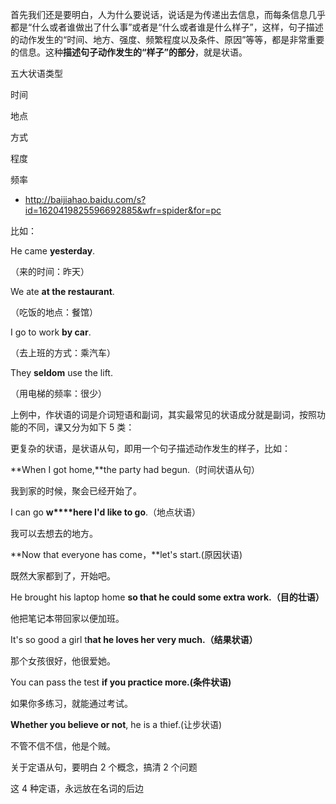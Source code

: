 首先我们还是要明白，人为什么要说话，说话是为传递出去信息，而每条信息几乎都是“什么或者谁做出了什么事”或者是“什么或者谁是什么样子”，这样，句子描述的动作发生的“时间、地方、强度、频繁程度以及条件、原因”等等，都是非常重要的信息。这种**描述句子动作发生的“样子”的部分**，就是状语。



五大状语类型

时间

地点

方式

程度

频率

- <http://baijiahao.baidu.com/s?id=1620419825596692885&wfr=spider&for=pc>

比如：

He came **yesterday**.

（来的时间：昨天）

We ate **at the restaurant**.

（吃饭的地点：餐馆）

I go to work **by car**.

（去上班的方式：乘汽车）

They **seldom** use the lift.

（用电梯的频率：很少）

上例中，作状语的词是介词短语和副词，其实最常见的状语成分就是副词，按照功能的不同，课又分为如下 5 类：







更复杂的状语，是状语从句，即用一个句子描述动作发生的样子，比如：

**When I got home,**the party had begun.（时间状语从句）

我到家的时候，聚会已经开始了。

I can go **w****here I'd like to go**.（地点状语）

我可以去想去的地方。

**Now that everyone has come，**let's start.(原因状语)

既然大家都到了，开始吧。





He brought his laptop home **so that he could some extra work.（目的壮语）**

他把笔记本带回家以便加班。

It's so good a girl t**hat he loves her very much.（结果状语）**

那个女孩很好，他很爱她。

You can pass the test **if you practice more.(条件状语)**

如果你多练习，就能通过考试。

**Whether you believe or not**, he is a thief.(让步状语)

不管不信不信，他是个贼。

关于定语从句，要明白 2 个概念，搞清 2 个问题

这 4 种定语，永远放在名词的后边
